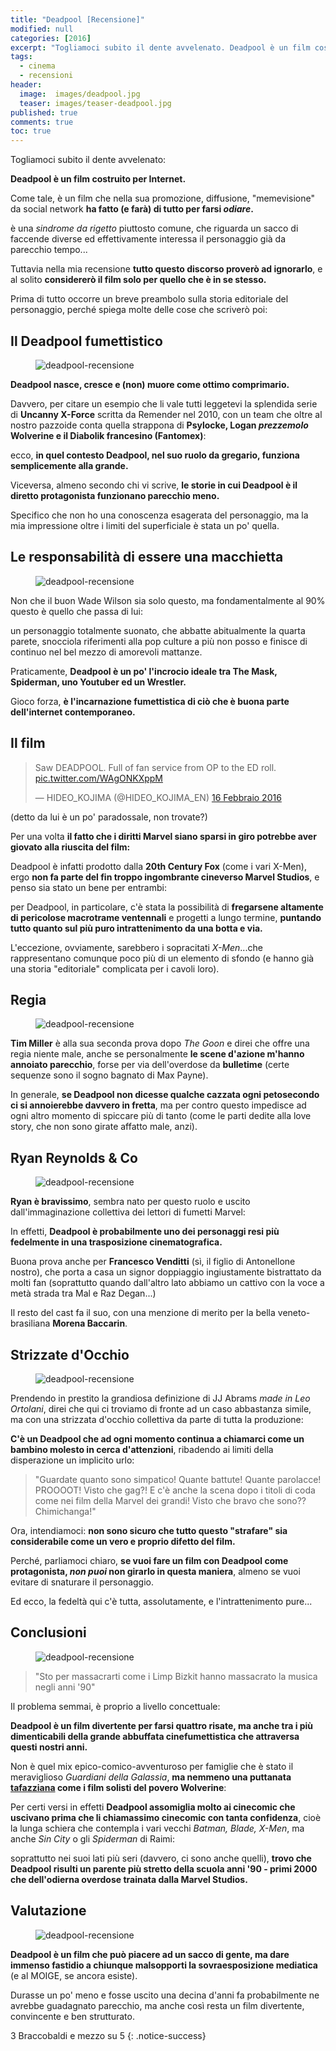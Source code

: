 ```yaml
---
title: "Deadpool [Recensione]"
modified: null
categories: [2016]
excerpt: "Togliamoci subito il dente avvelenato. Deadpool è un film costruito per Internet. Come tale, è un film che nella sua promozione..."
tags:
  - cinema
  - recensioni
header:  
  image:  images/deadpool.jpg
  teaser: images/teaser-deadpool.jpg
published: true
comments: true
toc: true
---
```


Togliamoci subito il dente avvelenato:

**Deadpool è un film costruito per Internet.**

Come tale, è un film che nella sua promozione, diffusione, "memevisione" da social network **ha fatto (e farà) di tutto per farsi _odiare_.**

è una *sindrome da rigetto* piuttosto comune, che riguarda un sacco di faccende diverse ed effettivamente interessa il personaggio già da parecchio tempo...

Tuttavia nella mia recensione **tutto questo discorso proverò ad ignorarlo**, e al solito **considererò il film solo per quello che è in se stesso.**

Prima di tutto occorre un breve preambolo sulla storia editoriale del personaggio, perché spiega molte delle cose che scriverò poi:

## Il Deadpool fumettistico

<figure>
<img src='http://static.comicvine.com/uploads/original/0/40/1298328-_31.jpg' alt='deadpool-recensione'>
</figure>

**Deadpool nasce, cresce e (non) muore come ottimo comprimario.**

Davvero, per citare un esempio che li vale tutti leggetevi la splendida serie di **Uncanny X-Force** scritta da Remender nel 2010, con un team che oltre al nostro pazzoide conta quella strappona di **Psylocke, Logan *prezzemolo* Wolverine e il Diabolik francesino (Fantomex)**: 

ecco, **in quel contesto Deadpool, nel suo ruolo da gregario, funziona semplicemente alla grande.**

Viceversa, almeno secondo chi vi scrive, **le storie in cui Deadpool è il diretto protagonista funzionano parecchio meno.**

Specifico che non ho una conoscenza esagerata del personaggio, ma la mia impressione oltre i limiti del superficiale è stata un po' quella.

## Le responsabilità di essere una macchietta

<figure>
<img src='http://s3.foxfilm.com/foxmovies/production/films/103/images/gallery/deadpool-gallery-06-gallery-image.jpg' alt='deadpool-recensione'>
</figure>

Non che il buon Wade Wilson sia solo questo, ma fondamentalmente al 90% questo è quello che passa di lui: 

un personaggio totalmente suonato, che abbatte abitualmente la quarta parete, snocciola riferimenti alla pop culture a più non posso e finisce di continuo nel bel mezzo di amorevoli mattanze.

Praticamente, **Deadpool è un po' l'incrocio ideale tra The Mask, Spiderman, uno Youtuber ed un Wrestler.**

Gioco forza, **è l'incarnazione fumettistica di ciò che è buona parte dell'internet contemporaneo.**

## Il film

<blockquote class="twitter-tweet" data-lang="it"><p lang="en" dir="ltr">Saw DEADPOOL. Full of fan service from OP to the ED roll. <a href="https://t.co/WAgONKXppM">pic.twitter.com/WAgONKXppM</a></p>&mdash; HIDEO_KOJIMA (@HIDEO_KOJIMA_EN) <a href="https://twitter.com/HIDEO_KOJIMA_EN/status/699393325636329472">16 Febbraio 2016</a></blockquote>
<script async src="//platform.twitter.com/widgets.js" charset="utf-8"></script>
(detto da lui è un po' paradossale, non trovate?)

Per una volta **il fatto che i diritti Marvel siano sparsi in giro potrebbe aver giovato alla riuscita del film:** 

Deadpool è infatti prodotto dalla **20th Century Fox** (come i vari X-Men), ergo **non fa parte del fin troppo ingombrante cineverso Marvel Studios**, e penso sia stato un bene per entrambi:

per Deadpool, in particolare, c'è stata la possibilità di **fregarsene altamente di pericolose macrotrame ventennali** e progetti a lungo termine, **puntando tutto quanto sul più puro intrattenimento da una botta e via.**

L'eccezione, ovviamente, sarebbero i sopracitati *X-Men*...che rappresentano comunque poco più di un elemento di sfondo (e hanno già una storia "editoriale" complicata per i cavoli loro).

## Regia

<figure>
<img src='http://s3.foxfilm.com/foxmovies/production/films/103/images/gallery/deadpool-gallery-02-gallery-image.jpg' alt='deadpool-recensione'>
</figure>

**Tim Miller** è alla sua seconda prova dopo _The Goon_ e direi che offre una regia niente male, anche se personalmente **le scene d'azione m'hanno annoiato parecchio**, forse per via dell'overdose da **bulletime** (certe sequenze sono il sogno bagnato di Max Payne). 

In generale, **se Deadpool non dicesse qualche cazzata ogni petosecondo ci si annoierebbe davvero in fretta**, ma per contro questo impedisce ad ogni altro momento di spiccare più di tanto (come le parti dedite alla love story, che non sono girate affatto male, anzi).

## Ryan Reynolds & Co

<figure>
<img src='http://s3.foxfilm.com/foxmovies/production/films/103/images/gallery/deadpool-gallery-04-gallery-image.jpg' alt='deadpool-recensione'>
</figure>

**Ryan è bravissimo**, sembra nato per questo ruolo e uscito dall'immaginazione collettiva dei lettori di fumetti Marvel:

In effetti, **Deadpool è probabilmente uno dei personaggi resi più fedelmente in una trasposizione cinematografica.**
 
Buona prova anche per **Francesco Venditti** (sì, il figlio di Antonellone nostro), che porta a casa un signor doppiaggio ingiustamente bistrattato da molti fan (soprattutto quando dall'altro lato abbiamo un cattivo con la voce a metà strada tra Mal e Raz Degan...)

Il resto del cast fa il suo, con una menzione di merito per la bella  veneto-brasiliana **Morena Baccarin**.

## Strizzate d'Occhio

<figure>
<img src='http://s3.foxfilm.com/foxmovies/production/films/103/images/gallery/deadpool1-gallery-image.jpg' alt='deadpool-recensione'>
</figure>

Prendendo in prestito la grandiosa definizione di JJ Abrams _made in Leo Ortolani_, direi che qui ci troviamo di fronte ad un caso abbastanza simile, ma con una strizzata d'occhio collettiva da parte di tutta la produzione:

**C'è un Deadpool che ad ogni momento continua a chiamarci come un bambino molesto in cerca d'attenzioni**, ribadendo ai limiti della disperazione un implicito urlo:

> "Guardate quanto sono simpatico! Quante battute! Quante parolacce! PROOOOT! Visto che gag?! E c'è anche la scena dopo i titoli di coda come nei film della Marvel dei grandi! Visto che bravo che sono?? Chimichanga!"

Ora, intendiamoci: **non sono sicuro che tutto questo "strafare" sia considerabile come un vero e proprio difetto del film.**

Perché, parliamoci chiaro, **se vuoi fare un film con Deadpool come protagonista, _non puoi_ non girarlo in questa maniera**, almeno se vuoi evitare di snaturare il personaggio.

Ed ecco, la fedeltà qui c'è tutta, assolutamente, e l'intrattenimento pure...

## Conclusioni

<figure>
<img src='http://s3.foxfilm.com/foxmovies/production/films/103/images/gallery/deadpool-gallery-03-gallery-image.jpg' alt='deadpool-recensione'>
</figure>

> "Sto per massacrarti come i Limp Bizkit hanno massacrato la musica negli anni '90"

Il problema semmai, è proprio a livello concettuale: 

**Deadpool è un film divertente per farsi quattro risate, ma anche tra i più dimenticabili della grande abbuffata cinefumettistica che attraversa questi nostri anni.**

Non è quel mix epico-comico-avventuroso per famiglie che è stato il meraviglioso _Guardiani della Galassia_, **ma nemmeno una puttanata [tafazziana](https://it.wikipedia.org/wiki/Tafazzi) come i film solisti del povero Wolverine**:

Per certi versi in effetti **Deadpool assomiglia molto ai cinecomic che uscivano prima che li chiamassimo cinecomic con tanta confidenza**, cioè la lunga schiera che contempla i vari vecchi _Batman, Blade, X-Men_, ma anche _Sin City_ o gli _Spiderman_ di Raimi:

soprattutto nei suoi lati più seri (davvero, ci sono anche quelli), **trovo che Deadpool risulti un parente più stretto della scuola anni '90 - primi 2000 che dell'odierna overdose trainata dalla Marvel Studios.**

## Valutazione

<figure>
<img src='http://s3.foxfilm.com/foxmovies/production/films/103/images/gallery/deadpool-gallery-01-gallery-image.jpg' alt='deadpool-recensione'>
</figure>

**Deadpool è un film che può piacere ad un sacco di gente, ma dare immenso fastidio a chiunque malsopporti la sovraesposizione mediatica** (e al MOIGE, se ancora esiste). 

Durasse un po' meno e fosse uscito una decina d'anni fa probabilmente ne avrebbe guadagnato parecchio, ma anche così resta un film divertente, convincente e ben strutturato.

3 Braccobaldi e mezzo su 5
{: .notice-success}